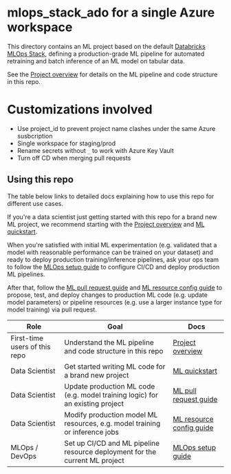 # mlops_stack_ado for a single Azure workspace

This directory contains an ML project based on the default
[Databricks MLOps Stack](https://github.com/databricks/mlops-stack),
defining a production-grade ML pipeline for automated retraining and batch inference of an ML model on tabular data.

See the [Project overview](./docs/project-overview.md) for details on the ML pipeline and code structure
in this repo.

# Customizations involved
- Use project_id to prevent project name clashes under the same Azure susbcription
- Single workspace for staging/prod 
- Rename secrets without `_` to work with Azure Key Vault 
- Turn off CD when merging pull requests

## Using this repo

The table below links to detailed docs explaining how to use this repo for different use cases.

If you're a data scientist just getting started with this repo for a brand new ML project, we recommend starting with
the [Project overview](./docs/project-overview.md) and [ML quickstart](./docs/ml-developer-guide.md). 

When you're satisfied with initial ML experimentation (e.g. validated that a model with reasonable performance can be
trained on your dataset) and ready to deploy production training/inference
pipelines, ask your ops team to follow the [MLOps setup guide](./docs/mlops-setup.md) to configure CI/CD and deploy 
production ML pipelines.

After that, follow the [ML pull request guide](./docs/ml-pull-request.md)
and [ML resource config guide](databricks-config/README.md) to propose, test, and deploy changes to production ML code (e.g. update model parameters)
or pipeline resources (e.g. use a larger instance type for model training) via pull request.

| Role                          | Goal                                                                          | Docs                                                    |
|-------------------------------|-------------------------------------------------------------------------------|---------------------------------------------------------|
| First-time users of this repo | Understand the ML pipeline and code structure in this repo                    | [Project overview](./docs/project-overview.md)          |
| Data Scientist                | Get started writing ML code for a brand new project                           | [ML quickstart](./docs/ml-developer-guide.md)           |
| Data Scientist                | Update production ML code (e.g. model training logic) for an existing project | [ML pull request guide](./docs/ml-pull-request.md)      |
| Data Scientist                | Modify production model ML resources, e.g. model training or inference jobs   | [ML resource config guide](databricks-config/README.md) |
| MLOps / DevOps                | Set up CI/CD and ML pipeline resource deployment for the current ML project   | [MLOps setup guide](./docs/mlops-setup.md)              |
